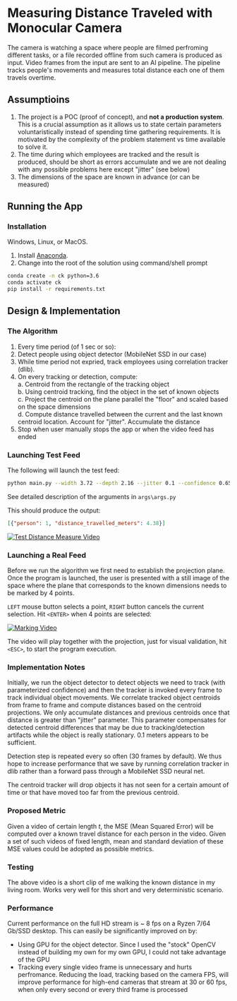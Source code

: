 # Measuring Distance Traveled with Monocular Camera

The camera is watching a space where people are filmed perfroming different tasks, or a file recorded offline from such camera is produced as input. Video frames from the input are sent to an AI pipeline. The pipeline tracks people's movements and measures total distance each one of them travels overtime.

## Assumptioins

1. The project is a POC (proof of concept), and **not a production system**. This is a crucial assumption as it allows us to state certain parameters voluntaristically instead of spending time gathering requirements. It is motivated by the complexity of the problem statement vs time available to solve it.
1. The time during which employees are tracked and the result is produced, should be short as errors accumulate and we are not dealing with any possible problems here except "jitter" (see below)
1. The dimensions of the space are known in advance (or can be measured)

## Running the App

### Installation

Windows, Linux, or MacOS.

1. Install [Anaconda](https://www.anaconda.com/products/individual).
1. Change into the root of the solution using command/shell prompt

```sh
conda create -n ck python=3.6
conda activate ck
pip install -r requirements.txt
```
## Design & Implementation

### The Algorithm

1. Every time period (of 1 sec or so):
1. Detect people using object detector (MobileNet SSD in our case)
1. While time period not expried, track employees using correlation tracker (dlib).
1. On every tracking or detection, compute:  
  a. Centroid from the rectangle of the tracking object  
  b. Using centroid tracking, find the object in the set of known objects  
  c. Project the centroid on the plane parallel the "floor" and scaled based on the space dimensions  
  d. Compute distance travelled between the current and the last known centroid location. Account for "jitter". Accumulate the distance
1. Stop when user manually stops the app or when the video feed has ended

### Launching Test Feed

The following will launch the test feed:

```sh
python main.py --width 3.72 --depth 2.16 --jitter 0.1 --confidence 0.65 --input "videos/den3.mp4" --test
```

See detailed description of the arguments in `args\args.py`

This should produce the output:

```json
[{"person": 1, "distance_travelled_meters": 4.38}]
```
[![Test Distance Measure Video](https://img.youtube.com/vi/6fRGGj58IQo/0.jpg)](https://www.youtube.com/watch?v=6fRGGj58IQo)

### Launching a Real Feed

Before we run the algorithm we first need to establish the projection plane. Once the program is launched, the user is presented with a still image of the space where the plane that corresponds to the known dimensions needs to be marked by 4 points.

`LEFT` mouse button selects a point, `RIGHT` button cancels the current selection. Hit `<ENTER>` when 4 points are selected:

[![Marking Video](https://img.youtube.com/vi/PjEdOssGne4/0.jpg)](https://www.youtube.com/watch?v=PjEdOssGne4)

The video will play together with the projection, just for visual validation, hit `<ESC>`, to start the program execution.

### Implementation Notes

Initially, we run the object detector to detect objects we need to track (with parameterized confidence) and then the tracker is invoked every frame to track individual object movements. We correlate tracked object centroids from frame to frame and compute distances based on the centroid projections. We only accumulate distances and previous centroids once that distance is greater than "jitter" parameter. This parameter compensates for detected centroid differences that may be due to tracking/detection artifacts while the object is really stationary. 0.1 meters appears to be sufficient. 

Detection step is repeated every so often (30 frames by default). We thus hope to increase performance that we save by running correlation tracker in dlib rather than a forward pass through a MobileNet SSD neural net.

The centroid tracker will drop objects it has not seen for a certain amount of time or that have moved too far from the previous centroid.

### Proposed Metric

Given a video of certain length _t_, the MSE (Mean Squared Error) will be computed over a known travel distance for each person in the video. Given a set of such videos of fixed length, mean and standard deviation of these MSE values could be adopted as possible metrics.

### Testing

The above video is a short clip of me walking the known distance in my living room. Works very well for this short and very deterministic scenario.

### Performance

Current performance on the full HD stream is ~ 8 fps on a Ryzen 7/64 Gb/SSD desktop. This can easily be significantly improved on by:

- Using GPU for the object detector. Since I used the "stock" OpenCV instead of building my own for my own GPU, I could not take advantage of the GPU
- Tracking every single video frame is unnecessary and hurts perfromance. Reducing the load, tracking based on the camera FPS, will improve performance for high-end cameras that stream at 30 or 60 fps, when only every second or every third frame is processed